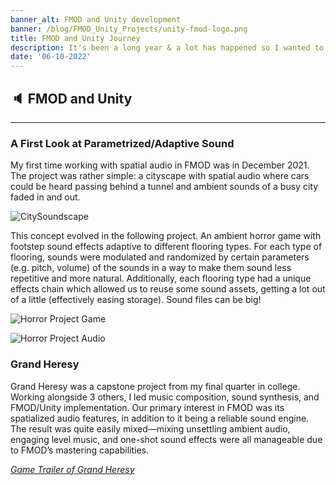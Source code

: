 ```yaml
---
banner_alt: FMOD and Unity development
banner: /blog/FMOD_Unity_Projects/unity-fmod-logo.png
title: FMOD and Unity Journey
description: It's been a long year & a lot has happened so I wanted to recap it all
date: '06-10-2022'
---
```


## :speaker: FMOD and Unity  

---

### A First Look at Parametrized/Adaptive Sound

My first time working with spatial audio in FMOD was in December 2021. The project was rather simple: a cityscape with spatial audio where cars could be heard passing behind a tunnel and ambient sounds of a busy city faded in and out.

![CitySoundscape](/blog/FMOD_Unity_Projects/FMOD_Cityscape_First_Prototype.png)

This concept evolved in the following project. An ambient horror game with footstep sound effects  adaptive to different flooring types. For each type of flooring, sounds were modulated and randomized by certain parameters \(e.g. pitch, volume) of the sounds in a way to make them sound less repetitive and more natural. Additionally, each flooring type had a unique effects chain which allowed us to reuse some sound assets, getting a lot out of a little (effectively easing storage). Sound files can be big!

![Horror Project Game](/blog/FMOD_Unity_Projects/fmod_horror.gif)

![Horror Project Audio](/blog/FMOD_Unity_Projects/FMOD_2.png)

### Grand Heresy

Grand Heresy was a capstone project from my final quarter in college. Working alongside 3 others, I led music composition, sound synthesis, and FMOD/Unity implementation. Our primary interest in FMOD was its spatialized audio features, in addition to it being a reliable sound engine. The result was quite easily mixed—mixing unsettling ambient audio, engaging level music, and one-shot sound effects were all manageable due to FMOD’s mastering capabilities.

[*Game Trailer of Grand Heresy*](https://www.youtube.com/watch?v=p7kH4GKrCqU)

